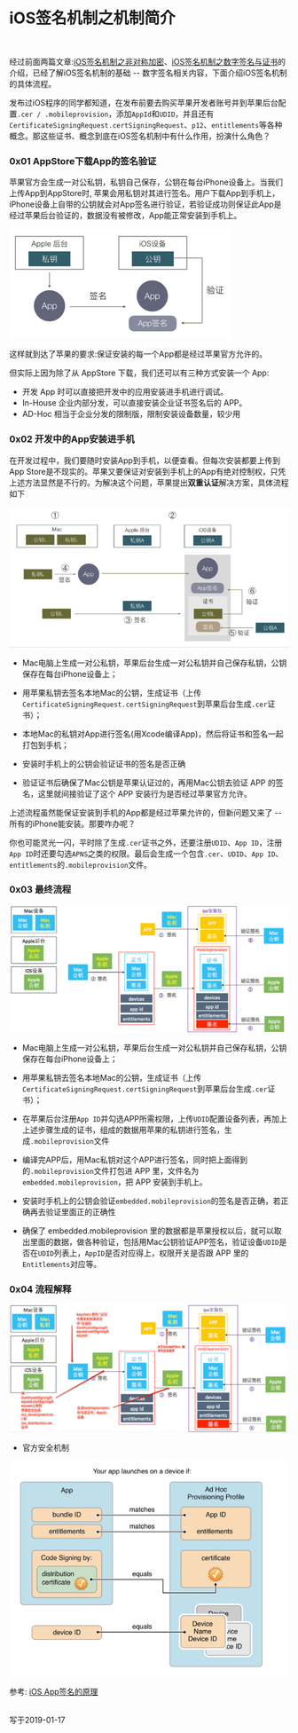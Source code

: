 # iOS签名机制之机制简介

<br>

经过前面两篇文章:[iOS签名机制之非对称加密](https://github.com/zhaoName/Notes/blob/master/iOSReverse/iOS%E7%AD%BE%E5%90%8D%E6%9C%BA%E5%88%B6%E4%B9%8B%E9%9D%9E%E5%AF%B9%E7%A7%B0%E5%8A%A0%E5%AF%86.md)、[iOS签名机制之数字签名与证书](https://github.com/zhaoName/Notes/blob/master/iOSReverse/iOS%E7%AD%BE%E5%90%8D%E6%9C%BA%E5%88%B6%E4%B9%8B%E6%95%B0%E5%AD%97%E7%AD%BE%E5%90%8D%E4%B8%8E%E8%AF%81%E4%B9%A6.md)的介绍，已经了解iOS签名机制的基础 -- 数字签名相关内容，下面介绍iOS签名机制的具体流程。


发布过iOS程序的同学都知道，在发布前要去购买苹果开发者账号并到苹果后台配置`.cer / .mobileprovision`，添加`AppId`和`UDID`，并且还有`CertificateSigningRequest.certSigningRequest`、`p12`、`entitlements`等各种概念。那这些证书、概念到底在iOS签名机制中有什么作用，扮演什么角色？


### 0x01 AppStore下载App的签名验证


苹果官方会生成一对公私钥，私钥自己保存，公钥在每台iPhone设备上。当我们上传App到AppStore时, 苹果会用私钥对其进行签名。用户下载App到手机上，iPhone设备上自带的公钥就会对App签名进行验证，若验证成功则保证此App是经过苹果后台验证的，数据没有被修改，App能正常安装到手机上。

![](../Images/iOSReverse/iOS签名机制之机制简介/sign_image1.png)

这样就到达了苹果的要求:保证安装的每一个App都是经过苹果官方允许的。

但实际上因为除了从 AppStore 下载，我们还可以有三种方式安装一个 App: 

- 开发 App 时可以直接把开发中的应用安装进手机进行调试。
- In-House 企业内部分发，可以直接安装企业证书签名后的 APP。
- AD-Hoc 相当于企业分发的限制版，限制安装设备数量，较少用

### 0x02 开发中的App安装进手机

在开发过程中，我们要随时安装App到手机，以便查看。但每次安装都要上传到App Store是不现实的。苹果又要保证对安装到手机上的App有绝对控制权，只凭上述方法显然是不行的。为解决这个问题，苹果提出**双重认证**解决方案，具体流程如下

![](../Images/iOSReverse/iOS签名机制之机制简介/sign_image2.png)

- Mac电脑上生成一对公私钥，苹果后台生成一对公私钥并自己保存私钥，公钥保存在每台iPhone设备上；

- 用苹果私钥去签名本地Mac的公钥，生成证书（上传`CertificateSigningRequest.certSigningRequest`到苹果后台生成`.cer`证书）；

- 本地Mac的私钥对App进行签名(用Xcode编译App)，然后将证书和签名一起打包到手机；

- 安装时手机上的公钥会验证证书的签名是否正确

- 验证证书后确保了Mac公钥是苹果认证过的，再用Mac公钥去验证 APP 的签名，这里就间接验证了这个 APP 安装行为是否经过苹果官方允许。


上述流程虽然能保证安装到手机的App都是经过苹果允许的，但新问题又来了 -- 所有的iPhone能安装。那要咋办呢？

你也可能灵光一闪，平时除了生成`.cer`证书之外，还要注册`UDID`、`App ID`，注册`App ID`时还要勾选`APNS`之类的权限。最后会生成一个包含`.cer`、`UDID`、`App ID`、`entitlements`的`.mobileprovision`文件。


### 0x03 最终流程

![](../Images/iOSReverse/iOS签名机制之机制简介/sign_image3.png)


- Mac电脑上生成一对公私钥，苹果后台生成一对公私钥并自己保存私钥，公钥保存在每台iPhone设备上；

- 用苹果私钥去签名本地Mac的公钥，生成证书（上传`CertificateSigningRequest.certSigningRequest`到苹果后台生成`.cer`证书）；

- 在苹果后台注册`App ID`并勾选APP所需权限，上传`UDID`配置设备列表，再加上上述步骤生成的证书，组成的数据用苹果的私钥进行签名，生成`.mobileprovision`文件

- 编译完APP后，用Mac私钥对这个APP进行签名，同时把上面得到的`.mobileprovision`文件打包进 APP 里，文件名为`embedded.mobileprovision`，把 APP 安装到手机上。

- 安装时手机上的公钥会验证`embedded.mobileprovision`的签名是否正确，若正确再去验证里面正的正确性

- 确保了 embedded.mobileprovision 里的数据都是苹果授权以后，就可以取出里面的数据，做各种验证，包括用Mac公钥验证APP签名，验证设备`UDID`是否在`UDID`列表上，`AppID`是否对应得上，权限开关是否跟 APP 里的`Entitlements`对应等。


### 0x04 流程解释

![](../Images/iOSReverse/iOS签名机制之机制简介/sign_image4.png)

- 官方安全机制

![](../Images/iOSReverse/iOS签名机制之机制简介/sign_image5.png)
<br>

参考: [iOS App签名的原理](http://blog.cnbang.net/tech/3386/)

<br>
写于2019-01-17
<br>